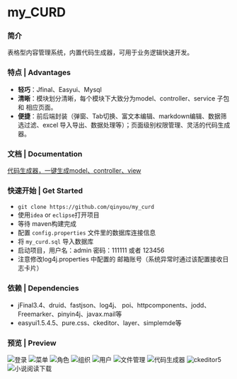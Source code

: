 my_CURD
===

### 简介
表格型内容管理系统，内置代码生成器，可用于业务逻辑快速开发。 

### 特点 | Advantages  
- **轻巧**：Jfinal、Easyui、Mysql
- **清晰**：模块划分清晰，每个模块下大致分为model、controller、service 子包 和 相应页面。
- **便捷**：前后端封装（弹窗、Tab切换、富文本编辑、markdown编辑、数据筛选过滤、excel 导入导出、数据处理等）；页面级别权限管理、灵活的代码生成器。

### 文档 | Documentation
[代码生成器，一键生成model、controller、view](https://note.youdao.com/share/?id=0842cb7396c5c8d2f0593e16496364b8&type=note#/)

### 快速开始 | Get Started
- `git clone https://github.com/qinyou/my_curd`
- 使用`idea` or `eclipse`打开项目
- 等待 maven构建完成
- 配置 `config.properties` 文件里的数据库连接信息
- 将 `my_curd.sql` 导入数据库
- 启动项目，用户名：admin 密码：111111 或者 123456
- 注意修改log4j.properties 中配置的 邮箱账号（系统异常时通过该配置接收日志卡片）
 
### 依赖 | Dependencies
- jFinal3.4、druid、fastjson、log4j、 poi、httpcomponents、jodd、Freemarker、pinyin4j、javax.mail等
- easyui1.5.4.5、pure.css、ckeditor、layer、simplemde等

### 预览 | Preview 
![登录](https://raw.githubusercontent.com/qinyou/my_curd/master/preview/login.png)
![菜单](https://raw.githubusercontent.com/qinyou/my_curd/master/preview/menu.png)
![角色](https://raw.githubusercontent.com/qinyou/my_curd/master/preview/role.png)
![组织](https://raw.githubusercontent.com/qinyou/my_curd/master/preview/org.png)
![用户](https://raw.githubusercontent.com/qinyou/my_curd/master/preview/user.png)
![文件管理](https://raw.githubusercontent.com/qinyou/my_curd/master/preview/file.png)
![代码生成器](https://raw.githubusercontent.com/qinyou/my_curd/master/preview/codegen.png)
![ckeditor5](https://raw.githubusercontent.com/qinyou/my_curd/master/preview/ck5.png)
![小说阅读下载](https://raw.githubusercontent.com/qinyou/my_curd/master/preview/novel.png)
